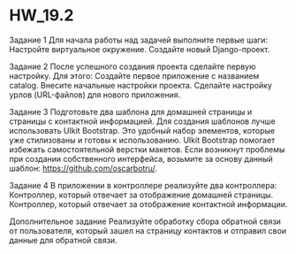# HW_19.2
Задание 1 Для начала работы над задачей выполните первые шаги: Настройте виртуальное окружение. Создайте новый Django-проект.

Задание 2 После успешного создания проекта сделайте первую настройку. Для этого: Создайте первое приложение с названием catalog. Внесите начальные настройки проекта. Сделайте настройку урлов (URL-файлов) для нового приложения.

Задание 3 Подготовьте два шаблона для домашней страницы и страницы с контактной информацией. Для создания шаблонов лучше использовать UIkit Bootstrap. Это удобный набор элементов, которые уже стилизованы и готовы к использованию. UIkit Bootstrap помогает избежать самостоятельной верстки макетов. Если возникнут проблемы при создании собственного интерфейса, возьмите за основу данный шаблон: https://github.com/oscarbotru/.

Задание 4 В приложении в контроллере реализуйте два контроллера: Контроллер, который отвечает за отображение домашней страницы. Контроллер, который отвечает за отображение контактной информации.

Дополнительное задание Реализуйте обработку сбора обратной связи от пользователя, который зашел на страницу контактов и отправил свои данные для обратной связи.
